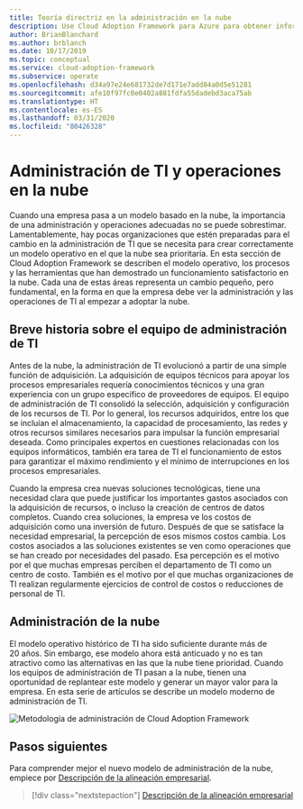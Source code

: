 ```yaml
---
title: Teoría directriz en la administración en la nube
description: Use Cloud Adoption Framework para Azure para obtener información sobre el modelo operativo, los procesos y las herramientas que han demostrado que funcionan de manera satisfactoria en la nube.
author: BrianBlanchard
ms.author: brblanch
ms.date: 10/17/2019
ms.topic: conceptual
ms.service: cloud-adoption-framework
ms.subservice: operate
ms.openlocfilehash: d34a97e24e681732de7d171e7add84a0d5e51281
ms.sourcegitcommit: afe10f97fc0e0402a881fdfa55dadebd3aca75ab
ms.translationtype: HT
ms.contentlocale: es-ES
ms.lasthandoff: 03/31/2020
ms.locfileid: "80426328"
---
```

# <a name="it-management-and-operations-in-the-cloud"></a>Administración de TI y operaciones en la nube

Cuando una empresa pasa a un modelo basado en la nube, la importancia de una administración y operaciones adecuadas no se puede sobrestimar. Lamentablemente, hay pocas organizaciones que estén preparadas para el cambio en la administración de TI que se necesita para crear correctamente un modelo operativo en el que la nube sea prioritaria. En esta sección de Cloud Adoption Framework se describen el modelo operativo, los procesos y las herramientas que han demostrado un funcionamiento satisfactorio en la nube. Cada una de estas áreas representa un cambio pequeño, pero fundamental, en la forma en que la empresa debe ver la administración y las operaciones de TI al empezar a adoptar la nube.

## <a name="brief-history-of-it-management"></a>Breve historia sobre el equipo de administración de TI

Antes de la nube, la administración de TI evolucionó a partir de una simple función de adquisición. La adquisición de equipos técnicos para apoyar los procesos empresariales requería conocimientos técnicos y una gran experiencia con un grupo específico de proveedores de equipos. El equipo de administración de TI consolidó la selección, adquisición y configuración de los recursos de TI. Por lo general, los recursos adquiridos, entre los que se incluían el almacenamiento, la capacidad de procesamiento, las redes y otros recursos similares necesarios para impulsar la función empresarial deseada. Como principales expertos en cuestiones relacionadas con los equipos informáticos, también era tarea de TI el funcionamiento de estos para garantizar el máximo rendimiento y el mínimo de interrupciones en los procesos empresariales.

Cuando la empresa crea nuevas soluciones tecnológicas, tiene una necesidad clara que puede justificar los importantes gastos asociados con la adquisición de recursos, o incluso la creación de centros de datos completos. Cuando crea soluciones, la empresa ve los costos de adquisición como una inversión de futuro. Después de que se satisface la necesidad empresarial, la percepción de esos mismos costos cambia. Los costos asociados a las soluciones existentes se ven como operaciones que se han creado por necesidades del pasado. Esa percepción es el motivo por el que muchas empresas perciben el departamento de TI como un centro de costo. También es el motivo por el que muchas organizaciones de TI realizan regularmente ejercicios de control de costos o reducciones de personal de TI.

## <a name="cloud-management"></a>Administración de la nube

El modelo operativo histórico de TI ha sido suficiente durante más de 20 años. Sin embargo, ese modelo ahora está anticuado y no es tan atractivo como las alternativas en las que la nube tiene prioridad. Cuando los equipos de administración de TI pasan a la nube, tienen una oportunidad de replantear este modelo y generar un mayor valor para la empresa. En esta serie de artículos se describe un modelo moderno de administración de TI.

![Metodología de administración de Cloud Adoption Framework](../../_images/manage/caf-manage.png)

## <a name="next-steps"></a>Pasos siguientes

Para comprender mejor el nuevo modelo de administración de la nube, empiece por [Descripción de la alineación empresarial](./business-alignment.md).

> [!div class="nextstepaction"]
> [Descripción de la alineación empresarial](./business-alignment.md)

